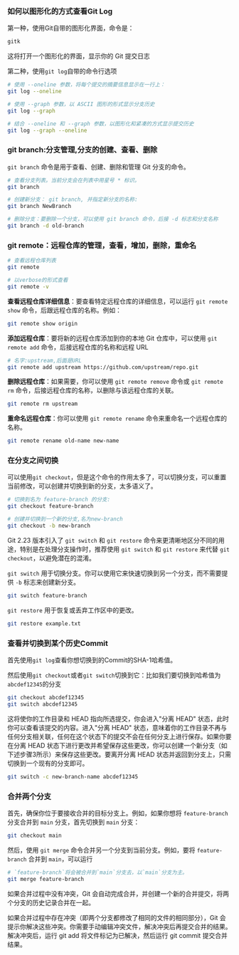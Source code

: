 ### 如何以图形化的方式查看Git Log

第一种，使用Git自带的图形化界面，命令是：

```bash
gitk
```

这将打开一个图形化的界面，显示你的 Git 提交日志



第二种，使用`git log`自带的命令行选项

```bash
# 使用 --oneline 参数，将每个提交的摘要信息显示在一行上：
git log --oneline

# 使用 --graph 参数，以 ASCII 图形的形式显示分支历史
git log --graph

# 结合 --oneline 和 --graph 参数，以图形化和紧凑的方式显示提交历史
git log --graph --oneline

```

### git branch:分支管理,分支的创建、查看、删除

`git branch` 命令是用于查看、创建、删除和管理 Git 分支的命令。

```bash
# 查看分支列表。当前分支会在列表中用星号 * 标识。
git branch

# 创建新分支： git branch, 并指定新分支的名称:
git branch NewBranch

# 删除分支：要删除一个分支，可以使用 git branch 命令，后接 -d 标志和分支名称
git branch -d old-branch

```

### git remote：远程仓库的管理，查看，增加，删除，重命名

```bash
# 查看远程仓库列表
git remote

# 以verbose的形式查看
git remote -v
```

**查看远程仓库详细信息**：要查看特定远程仓库的详细信息，可以运行 `git remote show` 命令，后跟远程仓库的名称。例如：

```bash
git remote show origin
```

**添加远程仓库**：要将新的远程仓库添加到你的本地 Git 仓库中，可以使用 `git remote add` 命令，后接远程仓库的名称和远程 URL

```bash
# 名字:upstream,后面是URL
git remote add upstream https://github.com/upstream/repo.git
```

**删除远程仓库**：如果需要，你可以使用 `git remote remove` 命令或 `git remote rm` 命令，后接远程仓库的名称，以删除与该远程仓库的关联。

```bash
git remote rm upstream
```

**重命名远程仓库**：你可以使用 `git remote rename` 命令来重命名一个远程仓库的名称。

```bash
git remote rename old-name new-name
```

### 在分支之间切换

可以使用`git checkout`，但是这个命令的作用太多了，可以切换分支，可以重置当前修改，可以创建并切换到新的分支，太多语义了。

```bash
# 切换到名为 feature-branch 的分支:
git checkout feature-branch

# 创建并切换到一个新的分支,名为new-branch
git checkout -b new-branch

```

Git 2.23 版本引入了 `git switch` 和 `git restore` 命令来更清晰地区分不同的用途，特别是在处理分支操作时，推荐使用 `git switch` 和 `git restore` 来代替 `git checkout`，以避免潜在的混淆。



`git switch` 用于切换分支。你可以使用它来快速切换到另一个分支，而不需要提供 `-b` 标志来创建新分支。

```bash
git switch feature-branch
```

`git restore` 用于恢复或丢弃工作区中的更改。

```bash
git restore example.txt
```

### 查看并切换到某个历史Commit

首先使用`git log`查看你想切换到的Commit的SHA-1哈希值。

然后使用`git checkout`或者`git switch`切换到它：比如我们要切换到哈希值为`abcdef12345`的分支

```bash
git checkout abcdef12345
git switch abcdef12345
```

这将使你的工作目录和 HEAD 指向所选提交，你会进入"分离 HEAD" 状态，此时你可以查看该提交的内容。进入"分离 HEAD" 状态，意味着你的工作目录不再与任何分支相关联，任何在这个状态下的提交不会在任何分支上进行保存。如果你要在分离 HEAD 状态下进行更改并希望保存这些更改，你可以创建一个新分支（如下述步骤3所示）来保存这些更改。要离开分离 HEAD 状态并返回到分支上，只需切换到一个现有的分支即可。

```bash
git switch -c new-branch-name abcdef12345
```



### 合并两个分支

首先，确保你位于要接收合并的目标分支上。例如，如果你想将 `feature-branch` 分支合并到 `main` 分支，首先切换到 `main` 分支：

```bash
git checkout main
```

然后，使用 `git merge` 命令合并另一个分支到当前分支。例如，要将 `feature-branch` 合并到 `main`，可以运行

```bash
# `feature-branch`将会被合并到`main`分支去，以`main`分支为主。
git merge feature-branch
```

如果合并过程中没有冲突，Git 会自动完成合并，并创建一个新的合并提交，将两个分支的历史记录合并在一起。

如果合并过程中存在冲突（即两个分支都修改了相同的文件的相同部分），Git 会提示你解决这些冲突。你需要手动编辑冲突文件，解决冲突后再提交合并的结果。解决冲突后，运行 git add 将文件标记为已解决，然后运行 git commit 提交合并结果。